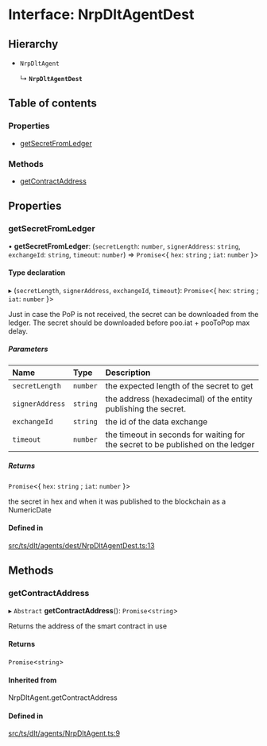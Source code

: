 # Interface: NrpDltAgentDest

## Hierarchy

- `NrpDltAgent`

  ↳ **`NrpDltAgentDest`**

## Table of contents

### Properties

- [getSecretFromLedger](NrpDltAgentDest.md#getsecretfromledger)

### Methods

- [getContractAddress](NrpDltAgentDest.md#getcontractaddress)

## Properties

### getSecretFromLedger

• **getSecretFromLedger**: (`secretLength`: `number`, `signerAddress`: `string`, `exchangeId`: `string`, `timeout`: `number`) => `Promise`<{ `hex`: `string` ; `iat`: `number`  }\>

#### Type declaration

▸ (`secretLength`, `signerAddress`, `exchangeId`, `timeout`): `Promise`<{ `hex`: `string` ; `iat`: `number`  }\>

Just in case the PoP is not received, the secret can be downloaded from the ledger.
The secret should be downloaded before poo.iat + pooToPop max delay.

##### Parameters

| Name | Type | Description |
| :------ | :------ | :------ |
| `secretLength` | `number` | the expected length of the secret to get |
| `signerAddress` | `string` | the address (hexadecimal) of the entity publishing the secret. |
| `exchangeId` | `string` | the id of the data exchange |
| `timeout` | `number` | the timeout in seconds for waiting for the secret to be published on the ledger |

##### Returns

`Promise`<{ `hex`: `string` ; `iat`: `number`  }\>

the secret in hex and when it was published to the blockchain as a NumericDate

#### Defined in

[src/ts/dlt/agents/dest/NrpDltAgentDest.ts:13](https://gitlab.com/i3-market/code/wp3/t3.2/conflict-resolution/non-repudiation-library/-/blob/ee2c98f/src/ts/dlt/agents/dest/NrpDltAgentDest.ts#L13)

## Methods

### getContractAddress

▸ `Abstract` **getContractAddress**(): `Promise`<`string`\>

Returns the address of the smart contract in use

#### Returns

`Promise`<`string`\>

#### Inherited from

NrpDltAgent.getContractAddress

#### Defined in

[src/ts/dlt/agents/NrpDltAgent.ts:9](https://gitlab.com/i3-market/code/wp3/t3.2/conflict-resolution/non-repudiation-library/-/blob/ee2c98f/src/ts/dlt/agents/NrpDltAgent.ts#L9)
